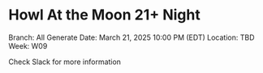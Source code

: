 # Howl At the Moon 21+ Night

Branch: All Generate
Date: March 21, 2025 10:00 PM (EDT)
Location: TBD
Week: W09

Check Slack for more information